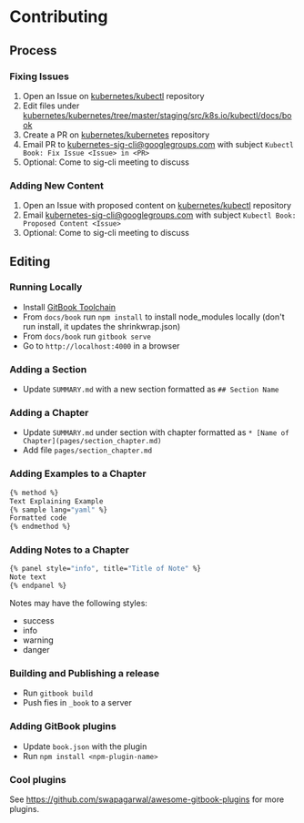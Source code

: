 # Contributing

## Process

### Fixing Issues

1. Open an Issue on [kubernetes/kubectl](https://github.com/kubernetes/kubectl/issues) repository
1. Edit files under [kubernetes/kubernetes/tree/master/staging/src/k8s.io/kubectl/docs/book](https://github.com/kubernetes/kubernetes/tree/master/staging/src/k8s.io/kubectl/docs/book)
1. Create a PR on [kubernetes/kubernetes](https://github.com/kubernetes/kubernetes) repository
1. Email PR to kubernetes-sig-cli@googlegroups.com with subject `Kubectl Book: Fix Issue <Issue> in <PR>`
1. Optional: Come to sig-cli meeting to discuss

### Adding New Content

1. Open an Issue with proposed content on [kubernetes/kubectl](https://github.com/kubernetes/kubectl/issues) repository
1. Email kubernetes-sig-cli@googlegroups.com with subject `Kubectl Book: Proposed Content <Issue>`
1. Optional: Come to sig-cli meeting to discuss

## Editing

### Running Locally

- Install [GitBook Toolchain](https://toolchain.gitbook.com/setup.html)
- From `docs/book` run `npm install`  to install node_modules locally (don't run install, it updates the shrinkwrap.json)
- From `docs/book` run `gitbook serve`
- Go to `http://localhost:4000` in a browser

### Adding a Section

- Update `SUMMARY.md` with a new section formatted as `## Section Name`

### Adding a Chapter

- Update `SUMMARY.md` under section with chapter formatted as `* [Name of Chapter](pages/section_chapter.md)`
- Add file `pages/section_chapter.md`

### Adding Examples to a Chapter

```bash
{% method %}
Text Explaining Example
{% sample lang="yaml" %}
Formatted code
{% endmethod %}
```

### Adding Notes to a Chapter

```bash
{% panel style="info", title="Title of Note" %}
Note text
{% endpanel %}
```

Notes may have the following styles:

- success
- info
- warning
- danger

### Building and Publishing a release

- Run `gitbook build`
- Push fies in `_book` to a server

### Adding GitBook plugins

- Update `book.json` with the plugin
- Run `npm install <npm-plugin-name>`

### Cool plugins

See https://github.com/swapagarwal/awesome-gitbook-plugins for more plugins.